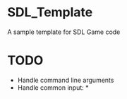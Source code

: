 SDL_Template
============

A sample template for SDL Game code


TODO
====

 * Handle command line arguments
 * Handle common input:
    *
